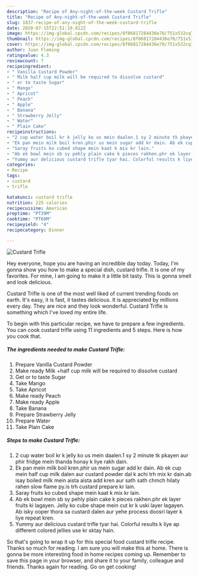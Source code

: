 ```yaml
---
description: "Recipe of Any-night-of-the-week Custard Trifle"
title: "Recipe of Any-night-of-the-week Custard Trifle"
slug: 1837-recipe-of-any-night-of-the-week-custard-trifle
date: 2020-07-15T22:51:19.812Z
image: https://img-global.cpcdn.com/recipes/8f06817284436e70/751x532cq70/custard-trifle-recipe-main-photo.jpg
thumbnail: https://img-global.cpcdn.com/recipes/8f06817284436e70/751x532cq70/custard-trifle-recipe-main-photo.jpg
cover: https://img-global.cpcdn.com/recipes/8f06817284436e70/751x532cq70/custard-trifle-recipe-main-photo.jpg
author: Juan Fleming
ratingvalue: 4.3
reviewcount: 7
recipeingredient:
- " Vanilla Custard Powder"
- " Milk half cup milk will be required to dissolve custard"
- " or to taste Sugar"
- " Mango"
- " Apricot"
- " Peach"
- " Apple"
- " Banana"
- " Strawberry Jelly"
- " Water"
- " Plain Cake"
recipeinstructions:
- "2 cup water boil kr k jelly ko us mein daalen.1 sy 2 minute tk pkayen aur phir fridge mein thanda honay k liye rakh dain."
- "Ek pan mein milk boil kren.phir us mein sugar add kr dain. Ab ek cup mein half cup milk dalen aur custard powder dal k achi trh mix kr dain.ab isay boiled milk mein aista aista add kren aur sath sath chmch hilaty rahen slow flame py.is trh custard prepare kr lain."
- "Saray fruits ko cubed shape mein kaat k mix kr lain."
- "Ab ek bowl mein sb sy pehly plain cake k pieces rakhen.phr ek layer fruits ki lagayen. Jelly ko cube shape mein cut kr k uski layer lagayen. Ab isky ooper thora sa custard dalen aur yehe process doosri layer k liye repeat kren."
- "Yummy aur delicious custard trifle tyar hai. Colorful results k liye ap different colored jellies use kr sktay hain."
categories:
- Recipe
tags:
- custard
- trifle

katakunci: custard trifle 
nutrition: 225 calories
recipecuisine: American
preptime: "PT39M"
cooktime: "PT60M"
recipeyield: "4"
recipecategory: Dinner

---
```



![Custard Trifle](https://img-global.cpcdn.com/recipes/8f06817284436e70/751x532cq70/custard-trifle-recipe-main-photo.jpg)

Hey everyone, hope you are having an incredible day today. Today, I'm gonna show you how to make a special dish, custard trifle. It is one of my favorites. For mine, I am going to make it a little bit tasty. This is gonna smell and look delicious.



Custard Trifle is one of the most well liked of current trending foods on earth. It's easy, it is fast, it tastes delicious. It is appreciated by millions every day. They are nice and they look wonderful. Custard Trifle is something which I've loved my entire life.


To begin with this particular recipe, we have to prepare a few ingredients. You can cook custard trifle using 11 ingredients and 5 steps. Here is how you cook that.

<!--inarticleads1-->

##### The ingredients needed to make Custard Trifle:

1. Prepare  Vanilla Custard Powder
1. Make ready  Milk +half cup milk will be required to dissolve custard
1. Get  or to taste Sugar
1. Take  Mango
1. Take  Apricot
1. Make ready  Peach
1. Make ready  Apple
1. Take  Banana
1. Prepare  Strawberry Jelly
1. Prepare  Water
1. Take  Plain Cake




<!--inarticleads2-->

##### Steps to make Custard Trifle:

1. 2 cup water boil kr k jelly ko us mein daalen.1 sy 2 minute tk pkayen aur phir fridge mein thanda honay k liye rakh dain.
1. Ek pan mein milk boil kren.phir us mein sugar add kr dain. Ab ek cup mein half cup milk dalen aur custard powder dal k achi trh mix kr dain.ab isay boiled milk mein aista aista add kren aur sath sath chmch hilaty rahen slow flame py.is trh custard prepare kr lain.
1. Saray fruits ko cubed shape mein kaat k mix kr lain.
1. Ab ek bowl mein sb sy pehly plain cake k pieces rakhen.phr ek layer fruits ki lagayen. Jelly ko cube shape mein cut kr k uski layer lagayen. Ab isky ooper thora sa custard dalen aur yehe process doosri layer k liye repeat kren.
1. Yummy aur delicious custard trifle tyar hai. Colorful results k liye ap different colored jellies use kr sktay hain.




So that's going to wrap it up for this special food custard trifle recipe. Thanks so much for reading. I am sure you will make this at home. There is gonna be more interesting food in home recipes coming up. Remember to save this page in your browser, and share it to your family, colleague and friends. Thanks again for reading. Go on get cooking!
